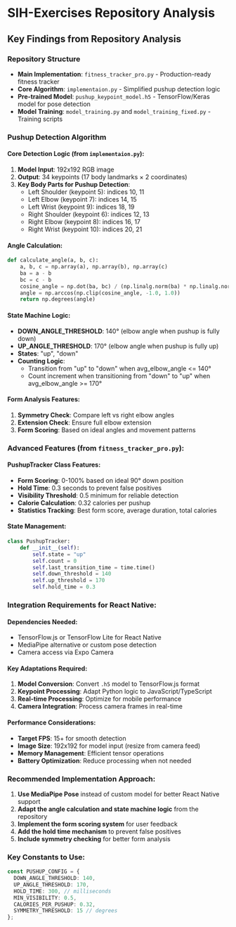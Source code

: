 # SIH-Exercises Repository Analysis

## Key Findings from Repository Analysis

### Repository Structure
- **Main Implementation**: `fitness_tracker_pro.py` - Production-ready fitness tracker
- **Core Algorithm**: `implementaion.py` - Simplified pushup detection logic
- **Pre-trained Model**: `pushup_keypoint_model.h5` - TensorFlow/Keras model for pose detection
- **Model Training**: `model_training.py` and `model_training_fixed.py` - Training scripts

### Pushup Detection Algorithm

#### Core Detection Logic (from `implementaion.py`):
1. **Model Input**: 192x192 RGB image
2. **Output**: 34 keypoints (17 body landmarks × 2 coordinates)
3. **Key Body Parts for Pushup Detection**:
   - Left Shoulder (keypoint 5): indices 10, 11
   - Left Elbow (keypoint 7): indices 14, 15
   - Left Wrist (keypoint 9): indices 18, 19
   - Right Shoulder (keypoint 6): indices 12, 13
   - Right Elbow (keypoint 8): indices 16, 17
   - Right Wrist (keypoint 10): indices 20, 21

#### Angle Calculation:
```python
def calculate_angle(a, b, c):
    a, b, c = np.array(a), np.array(b), np.array(c)
    ba = a - b
    bc = c - b
    cosine_angle = np.dot(ba, bc) / (np.linalg.norm(ba) * np.linalg.norm(bc) + 1e-7)
    angle = np.arccos(np.clip(cosine_angle, -1.0, 1.0))
    return np.degrees(angle)
```

#### State Machine Logic:
- **DOWN_ANGLE_THRESHOLD**: 140° (elbow angle when pushup is fully down)
- **UP_ANGLE_THRESHOLD**: 170° (elbow angle when pushup is fully up)
- **States**: "up", "down"
- **Counting Logic**: 
  - Transition from "up" to "down" when avg_elbow_angle <= 140°
  - Count increment when transitioning from "down" to "up" when avg_elbow_angle >= 170°

#### Form Analysis Features:
1. **Symmetry Check**: Compare left vs right elbow angles
2. **Extension Check**: Ensure full elbow extension
3. **Form Scoring**: Based on ideal angles and movement patterns

### Advanced Features (from `fitness_tracker_pro.py`):

#### PushupTracker Class Features:
- **Form Scoring**: 0-100% based on ideal 90° down position
- **Hold Time**: 0.3 seconds to prevent false positives
- **Visibility Threshold**: 0.5 minimum for reliable detection
- **Calorie Calculation**: 0.32 calories per pushup
- **Statistics Tracking**: Best form score, average duration, total calories

#### State Management:
```python
class PushupTracker:
    def __init__(self):
        self.state = "up"
        self.count = 0
        self.last_transition_time = time.time()
        self.down_threshold = 140
        self.up_threshold = 170
        self.hold_time = 0.3
```

### Integration Requirements for React Native:

#### Dependencies Needed:
- TensorFlow.js or TensorFlow Lite for React Native
- MediaPipe alternative or custom pose detection
- Camera access via Expo Camera

#### Key Adaptations Required:
1. **Model Conversion**: Convert `.h5` model to TensorFlow.js format
2. **Keypoint Processing**: Adapt Python logic to JavaScript/TypeScript
3. **Real-time Processing**: Optimize for mobile performance
4. **Camera Integration**: Process camera frames in real-time

#### Performance Considerations:
- **Target FPS**: 15+ for smooth detection
- **Image Size**: 192x192 for model input (resize from camera feed)
- **Memory Management**: Efficient tensor operations
- **Battery Optimization**: Reduce processing when not needed

### Recommended Implementation Approach:

1. **Use MediaPipe Pose** instead of custom model for better React Native support
2. **Adapt the angle calculation and state machine logic** from the repository
3. **Implement the form scoring system** for user feedback
4. **Add the hold time mechanism** to prevent false positives
5. **Include symmetry checking** for better form analysis

### Key Constants to Use:
```typescript
const PUSHUP_CONFIG = {
  DOWN_ANGLE_THRESHOLD: 140,
  UP_ANGLE_THRESHOLD: 170,
  HOLD_TIME: 300, // milliseconds
  MIN_VISIBILITY: 0.5,
  CALORIES_PER_PUSHUP: 0.32,
  SYMMETRY_THRESHOLD: 15 // degrees
};
```